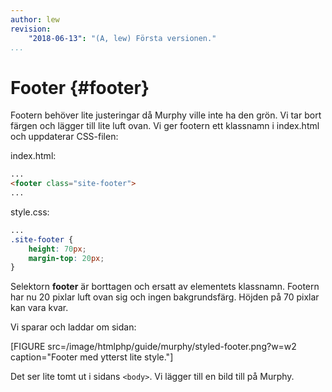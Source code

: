 ```yaml
---
author: lew
revision:
    "2018-06-13": "(A, lew) Första versionen."
...
```

Footer {#footer}
=======================

Footern behöver lite justeringar då Murphy ville inte ha den grön. Vi tar bort färgen och lägger till lite luft ovan. Vi ger footern ett klassnamn i index.html och uppdaterar CSS-filen:

index.html:

```html
...
<footer class="site-footer">
...
```
style.css:

```css
...
.site-footer {
    height: 70px;
    margin-top: 20px;
}
```

Selektorn **footer** är borttagen och ersatt av elementets klassnamn. Footern har nu 20 pixlar luft ovan sig och ingen bakgrundsfärg. Höjden på 70 pixlar kan vara kvar.

Vi sparar och laddar om sidan:

[FIGURE src=/image/htmlphp/guide/murphy/styled-footer.png?w=w2 caption="Footer med ytterst lite style."]

Det ser lite tomt ut i sidans `<body>`. Vi lägger till en bild till på Murphy.

